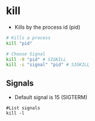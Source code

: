 # kill

- Kills by the process id (pid)

```bash
# Kills a process
kill "pid"

# Choose Signal
kill -9 "pid" # SIGKILL
kill -s "signal" "pid" # SIGKILL
```

## Signals

- Default signal is 15 (SIGTERM)

```shell
#List signals
kill -l
```
